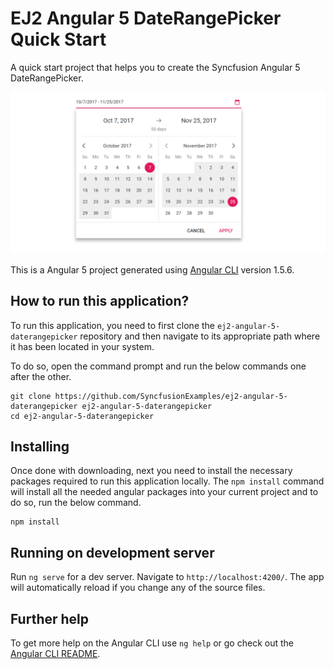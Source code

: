 # EJ2 Angular 5 DateRangePicker Quick Start
A quick start project that helps you to create the Syncfusion Angular 5 DateRangePicker.

![Angular 5 DateRangePicker](angular5daterangepicker.png "Angular 5 DateRangePicker")

This is a Angular 5 project generated using [Angular CLI](https://github.com/angular/angular-cli) version 1.5.6. 

## How to run this application?
To run this application, you need to first clone the `ej2-angular-5-daterangepicker` repository and then navigate to its appropriate path where it has been located in your system.

To do so, open the command prompt and run the below commands one after the other.

```
git clone https://github.com/SyncfusionExamples/ej2-angular-5-daterangepicker ej2-angular-5-daterangepicker
cd ej2-angular-5-daterangepicker
```

## Installing
Once done with downloading, next you need to install the necessary packages required to run this application locally. The `npm install` command will install all the needed angular packages into your current project and to do so, run the below command.

```
npm install
```

## Running on development server
Run `ng serve` for a dev server. Navigate to `http://localhost:4200/`. The app will automatically reload if you change any of the source files.

## Further help

To get more help on the Angular CLI use `ng help` or go check out the [Angular CLI README](https://github.com/angular/angular-cli/blob/master/README.md).
